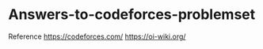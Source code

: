 # Answers-to-codeforces-problemset

Reference
    https://codeforces.com/
    https://oi-wiki.org/
    
